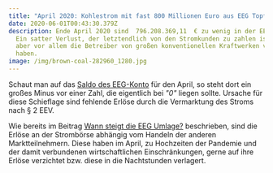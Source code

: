 ```yaml
---
title: "April 2020: Kohlestrom mit fast 800 Millionen Euro aus EEG Topf finanziert"
date: 2020-06-01T00:43:30.379Z
description: Ende April 2020 sind  796.208.369,11  € zu wenig in der EEG-Kasse.
  Ein satter Verlust, der letztendlich von den Stromkunden zu zahlen ist, den
  aber vor allem die Betreiber von großen konventionellen Kraftwerken verursacht
  haben.
image: /img/brown-coal-282960_1280.jpg
---
```

Schaut man auf das [Saldo des EEG-Konto](https://www.netztransparenz.de/portals/1/Aktuelle_Daten_zu_den_Einnahmen-_und_Ausgabenpositionen_nach_EEAV_April_2020.pdf) für den April, so steht dort ein großes Minus vor einer Zahl, die eigentlich bei _"0"_ liegen sollte. Ursache für diese Schieflage sind fehlende Erlöse durch die Vermarktung des Stroms nach § 2 EEV. 

Wie bereits im Beitrag [Wann steigt die EEG Umlage?](https://corrently.blog/post/wann-steigt-die-eeg-umlage-und-wer-profitiert-davon/) beschrieben, sind die Erlöse an der Strombörse abhängig vom Handeln der anderen Marktteilnehmern. Diese haben im April, zu Hochzeiten der Pandemie und der damit verbundenen wirtschaftlichen Einschränkungen, gerne auf ihre Erlöse verzichtet bzw. diese in die Nachtstunden verlagert.
